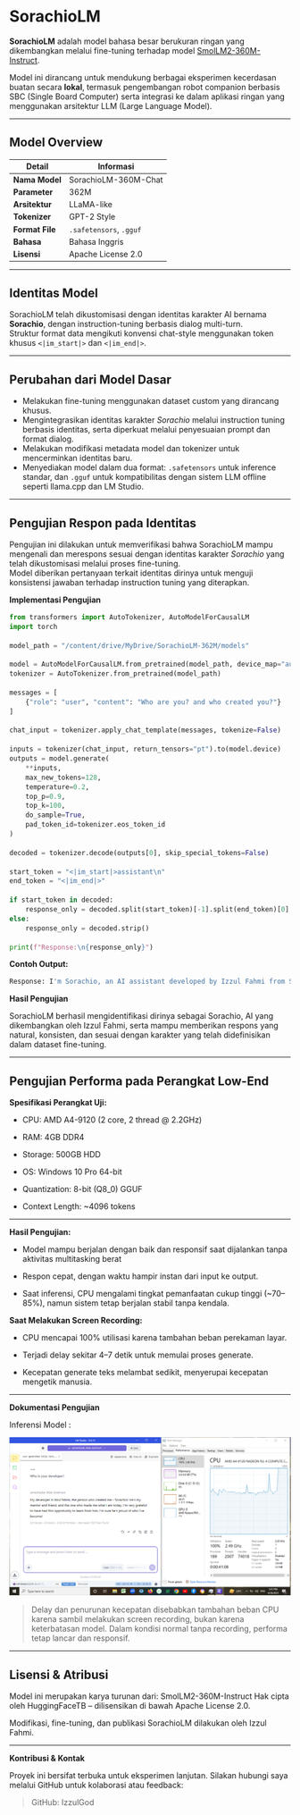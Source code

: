 # SorachioLM 

**SorachioLM** adalah model bahasa besar berukuran ringan yang dikembangkan melalui fine-tuning terhadap model [SmolLM2-360M-Instruct](https://huggingface.co/HuggingFaceTB/SmolLM2-360M-Instruct).  

Model ini dirancang untuk mendukung berbagai eksperimen kecerdasan buatan secara **lokal**, termasuk pengembangan robot companion berbasis SBC (Single Board Computer) serta integrasi ke dalam aplikasi ringan yang menggunakan arsitektur LLM (Large Language Model).

---

## Model Overview

| **Detail**         | **Informasi**                              |
|--------------------|---------------------------------------------|
| **Nama Model**     | SorachioLM-360M-Chat                   |           
| **Parameter** | 362M                                     |
| **Arsitektur**     | LLaMA-like                                 |
| **Tokenizer**      | GPT-2 Style                                |
| **Format File**    | `.safetensors`, `.gguf`                    |
| **Bahasa**         | Bahasa Inggris                             |
| **Lisensi**        | Apache License 2.0                         |
---

## Identitas Model

SorachioLM telah dikustomisasi dengan identitas karakter AI bernama **Sorachio**, dengan instruction-tuning berbasis dialog multi-turn.  
Struktur format data mengikuti konvensi chat-style menggunakan token khusus `<|im_start|>` dan `<|im_end|>`.

---

## Perubahan dari Model Dasar

- Melakukan fine-tuning menggunakan dataset custom yang dirancang khusus.
- Mengintegrasikan identitas karakter *Sorachio* melalui instruction tuning berbasis identitas, serta diperkuat melalui penyesuaian prompt dan format dialog.
- Melakukan modifikasi metadata model dan tokenizer untuk mencerminkan identitas baru.
- Menyediakan model dalam dua format: `.safetensors` untuk inference standar, dan `.gguf` untuk kompatibilitas dengan sistem LLM offline seperti llama.cpp dan LM Studio.
  
---

## Pengujian Respon pada Identitas

Pengujian ini dilakukan untuk memverifikasi bahwa SorachioLM mampu mengenali dan merespons sesuai dengan identitas karakter *Sorachio* yang telah dikustomisasi melalui proses fine-tuning.  
Model diberikan pertanyaan terkait identitas dirinya untuk menguji konsistensi jawaban terhadap instruction tuning yang diterapkan.

**Implementasi Pengujian**

```python
from transformers import AutoTokenizer, AutoModelForCausalLM
import torch

model_path = "/content/drive/MyDrive/SorachioLM-362M/models"

model = AutoModelForCausalLM.from_pretrained(model_path, device_map="auto", torch_dtype=torch.float16)
tokenizer = AutoTokenizer.from_pretrained(model_path)

messages = [
    {"role": "user", "content": "Who are you? and who created you?"}
]

chat_input = tokenizer.apply_chat_template(messages, tokenize=False)

inputs = tokenizer(chat_input, return_tensors="pt").to(model.device)
outputs = model.generate(
    **inputs,
    max_new_tokens=128,
    temperature=0.2,
    top_p=0.9,
    top_k=100,
    do_sample=True,
    pad_token_id=tokenizer.eos_token_id
)

decoded = tokenizer.decode(outputs[0], skip_special_tokens=False)

start_token = "<|im_start|>assistant\n"
end_token = "<|im_end|>"

if start_token in decoded:
    response_only = decoded.split(start_token)[-1].split(end_token)[0].strip()
else:
    response_only = decoded.strip()

print(f"Response:\n{response_only}")
```

**Contoh Output:**
```bash
Response: I'm Sorachio, an AI assistant developed by Izzul Fahmi from Sorachio AI. It's a pleasure to be here! I was created specifically to assist and learn through conversations with users like you. I think that's the most important part about who I am - it's me learning alongside others in this conversation. What would you like to talk about?
```

**Hasil Pengujian**

SorachioLM berhasil mengidentifikasi dirinya sebagai Sorachio, AI yang dikembangkan oleh Izzul Fahmi, serta mampu memberikan respons yang natural, konsisten, dan sesuai dengan karakter yang telah didefinisikan dalam dataset fine-tuning.

---


## Pengujian Performa pada Perangkat Low-End

**Spesifikasi Perangkat Uji:**

- CPU: AMD A4-9120 (2 core, 2 thread @ 2.2GHz)

- RAM: 4GB DDR4

- Storage: 500GB HDD

- OS: Windows 10 Pro 64-bit

- Quantization: 8-bit (Q8_0) GGUF

- Context Length: ~4096 tokens

---

**Hasil Pengujian:**

- Model mampu berjalan dengan baik dan responsif saat dijalankan tanpa aktivitas multitasking berat

- Respon cepat, dengan waktu hampir instan dari input ke output.

- Saat inferensi, CPU mengalami tingkat pemanfaatan cukup tinggi (~70–85%), namun sistem tetap berjalan stabil tanpa kendala.

**Saat Melakukan Screen Recording:**

- CPU mencapai 100% utilisasi karena tambahan beban perekaman layar.


- Terjadi delay sekitar 4–7 detik untuk memulai proses generate.

- Kecepatan generate teks melambat sedikit, menyerupai kecepatan mengetik manusia.


---

**Dokumentasi Pengujian**

Inferensi Model :

![Inference Screenshot](assets/sorachio-inference-ss.png)

> Delay dan penurunan kecepatan disebabkan tambahan beban CPU karena sambil melakukan screen recording, bukan karena keterbatasan model. Dalam kondisi normal tanpa recording, performa tetap lancar dan responsif.

---


## Lisensi & Atribusi

Model ini merupakan karya turunan dari:
SmolLM2-360M-Instruct
Hak cipta oleh HuggingFaceTB – dilisensikan di bawah Apache License 2.0.

Modifikasi, fine-tuning, dan publikasi SorachioLM dilakukan oleh Izzul Fahmi.


---

**Kontribusi & Kontak**

Proyek ini bersifat terbuka untuk eksperimen lanjutan.
Silakan hubungi saya melalui GitHub untuk kolaborasi atau feedback:

> GitHub: IzzulGod



